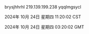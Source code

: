 brysjhhrhl 219.139.199.238 yqqlmgsycl

2024年 10月 24日 星期四 11:20:02 CST

2024年 10月 24日 星期四 03:20:02 GMT
